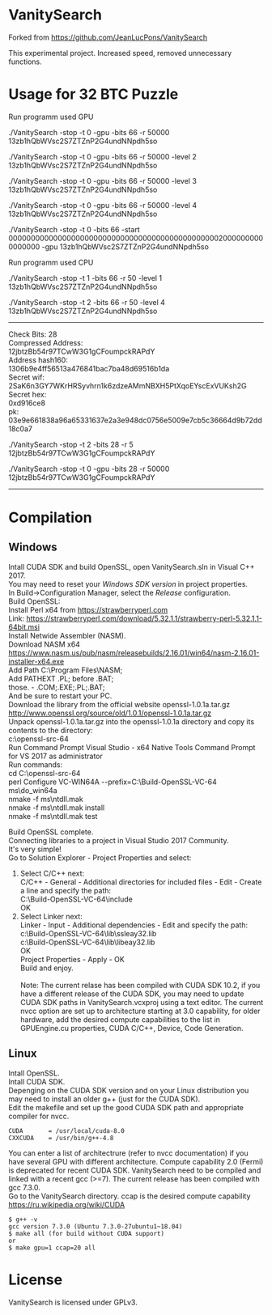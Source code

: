 # VanitySearch
Forked from https://github.com/JeanLucPons/VanitySearch 

This experimental project. Increased speed, removed unnecessary functions.

# Usage for 32 BTC Puzzle 

Run programm used GPU

./VanitySearch -stop -t 0 -gpu -bits 66 -r 50000 13zb1hQbWVsc2S7ZTZnP2G4undNNpdh5so 

./VanitySearch -stop -t 0 -gpu -bits 66 -r 50000 -level 2 13zb1hQbWVsc2S7ZTZnP2G4undNNpdh5so 

./VanitySearch -stop -t 0 -gpu -bits 66 -r 50000 -level 3 13zb1hQbWVsc2S7ZTZnP2G4undNNpdh5so 

./VanitySearch -stop -t 0 -gpu -bits 66 -r 50000 -level 4 13zb1hQbWVsc2S7ZTZnP2G4undNNpdh5so 

./VanitySearch -stop -t 0 -bits 66 -start 0000000000000000000000000000000000000000000000020000000000000000 -gpu 13zb1hQbWVsc2S7ZTZnP2G4undNNpdh5so 

Run programm used CPU

./VanitySearch -stop -t 1 -bits 66 -r 50 -level 1 13zb1hQbWVsc2S7ZTZnP2G4undNNpdh5so 

./VanitySearch -stop -t 2 -bits 66 -r 50 -level 4 13zb1hQbWVsc2S7ZTZnP2G4undNNpdh5so 

----------------------------------------------------------------------------------------------------------------
Check Bits: 28 \
Compressed Address: \
12jbtzBb54r97TCwW3G1gCFoumpckRAPdY \
Address hash160: \
1306b9e4ff56513a476841bac7ba48d69516b1da \
Secret wif: 2SaK6n3GY7WKrHRSyvhrn1k6zdzeAMmNBXH5PtXqoEYscExVUKsh2G \
Secret hex: \
0xd916ce8 \
pk: \
03e9e661838a96a65331637e2a3e948dc0756e5009e7cb5c36664d9b72dd18c0a7 

./VanitySearch -stop -t 2 -bits 28 -r 5 12jbtzBb54r97TCwW3G1gCFoumpckRAPdY 

./VanitySearch -stop -t 0 -gpu -bits 28 -r 50000 12jbtzBb54r97TCwW3G1gCFoumpckRAPdY 

----------------------------------------------------------------------------------------------------------------

# Compilation

## Windows

Intall CUDA SDK and build OpenSSL, open VanitySearch.sln in Visual C++ 2017. \
You may need to reset your *Windows SDK version* in project properties. \
In Build->Configuration Manager, select the *Release* configuration. \
Build OpenSSL: \
Install Perl x64 from https://strawberryperl.com \
Link: https://strawberryperl.com/download/5.32.1.1/strawberry-perl-5.32.1.1-64bit.msi \
Install Netwide Assembler (NASM).  \
Download NASM x64 https://www.nasm.us/pub/nasm/releasebuilds/2.16.01/win64/nasm-2.16.01-installer-x64.exe \
Add Path C:\Program Files\NASM\; \
Add PATHEXT .PL; before .BAT; \
those. - .COM;.EXE;.PL;.BAT; \
And be sure to restart your PC. \
Download the library from the official website openssl-1.0.1a.tar.gz \
http://www.openssl.org/source/old/1.0.1/openssl-1.0.1a.tar.gz \
Unpack openssl-1.0.1a.tar.gz into the openssl-1.0.1a directory and copy its contents to the directory: \
c:\openssl-src-64 \
Run Command Prompt Visual Studio - x64 Native Tools Command Prompt for VS 2017 as administrator \
Run commands: \
cd C:\openssl-src-64 \
perl Configure VC-WIN64A --prefix=C:\Build-OpenSSL-VC-64 \
ms\do_win64a \
nmake -f ms\ntdll.mak \
nmake -f ms\ntdll.mak install \
nmake -f ms\ntdll.mak test 

Build OpenSSL complete. \
Connecting libraries to a project in Visual Studio 2017 Community. \
It's very simple! \
Go to Solution Explorer - Project Properties and select: 
1. Select C/C++ next: \
C/C++ - General - Additional directories for included files - Edit - Create a line and specify the path: \
C:\Build-OpenSSL-VC-64\include \
OK 
2. Select Linker next: \
Linker - Input - Additional dependencies - Edit and specify the path: \
c:\Build-OpenSSL-VC-64\lib\ssleay32.lib \
c:\Build-OpenSSL-VC-64\lib\libeay32.lib \
OK \
Project Properties - Apply - OK \
Build and enjoy.\
\
Note: The current relase has been compiled with CUDA SDK 10.2, if you have a different release of the CUDA SDK, you may need to update CUDA SDK paths in VanitySearch.vcxproj using a text editor. 
The current nvcc option are set up to architecture starting at 3.0 capability, for older hardware, add the desired compute capabilities to the list in GPUEngine.cu properties, CUDA C/C++, Device, Code Generation.

## Linux

Intall OpenSSL.\
Intall CUDA SDK.\
Depenging on the CUDA SDK version and on your Linux distribution you may need to install an older g++ (just for the CUDA SDK).\
Edit the makefile and set up the good CUDA SDK path and appropriate compiler for nvcc. 

```
CUDA       = /usr/local/cuda-8.0
CXXCUDA    = /usr/bin/g++-4.8
```

You can enter a list of architectrure (refer to nvcc documentation) if you have several GPU with different architecture. Compute capability 2.0 (Fermi) is deprecated for recent CUDA SDK.
VanitySearch need to be compiled and linked with a recent gcc (>=7). The current release has been compiled with gcc 7.3.0.\
Go to the VanitySearch directory. 
ccap is the desired compute capability https://ru.wikipedia.org/wiki/CUDA

```
$ g++ -v
gcc version 7.3.0 (Ubuntu 7.3.0-27ubuntu1~18.04)
$ make all (for build without CUDA support)
or
$ make gpu=1 ccap=20 all
```

# License

VanitySearch is licensed under GPLv3.
